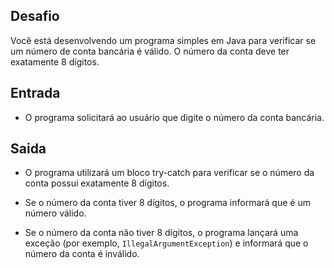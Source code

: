 ## Desafio

Você está desenvolvendo um programa simples em Java para verificar se um número de conta bancária é válido. O número da conta deve ter exatamente 8 dígitos.

## Entrada

- O programa solicitará ao usuário que digite o número da conta bancária.

## Saida

- O programa utilizará um bloco try-catch para verificar se o número da conta possui exatamente 8 dígitos.

- Se o número da conta tiver 8 dígitos, o programa informará que é um número válido.

- Se o número da conta não tiver 8 dígitos, o programa lançará uma exceção (por exemplo, ``IllegalArgumentException``) e informará que o número da conta é inválido.
